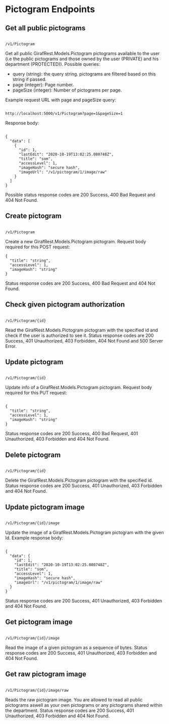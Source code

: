 # Pictogram Endpoints

## Get all public pictograms

````

/v1/Pictogram

```` 

Get all public GirafRest.Models.Pictogram pictograms available to the user (i.e the public pictograms and those owned by the user (PRIVATE) and his department (PROTECTED)).
Possible queries:

* query (string): the query string. pictograms are filtered based on this string if passed.
* page (integer): Page number.
* pageSize (integer): Number of pictograms per page.

Example request URL with page and pageSize query:

````

http://localhost:5000/v1/Pictogram?page=1&pageSize=1

````

Response body:

````

{
  "data": [
    {
      "id": 1,
      "lastEdit": "2020-10-19T13:02:25.080748Z",
      "title": "som",
      "accessLevel": 1,
      "imageHash": "secure hash",
      "imageUrl": "/v1/pictogram/1/image/raw"
    }
  ]
}

````

Possible status response codes are 200 Success, 400 Bad Request and 404 Not Found.

## Create pictogram

````

/v1/Pictogram

````

Create a new GirafRest.Models.Pictogram pictogram.
Request body required for this POST request:

````
{
  "title": "string",
  "accessLevel": 1,
  "imageHash": "string"
}
````

Status response codes are 200 Success, 400 Bad Request and 404 Not Found.

## Check given pictogram authorization 

```

/v1/Pictogram/{id}

``` 

Read the GirafRest.Models.Pictogram pictogram with the specified id and check if the user is authorized to see it.
Status response codes are 200 Success, 401 Unauthorized, 403 Forbidden, 404 Not Found and 500 Server Error.

## Update pictogram

````

/v1/Pictogram/{id}

```` 

Update info of a GirafRest.Models.Pictogram pictogram.
Request body required for this PUT request:

````

{
  "title": "string",
  "accessLevel": 1,
  "imageHash": "string"
}

````

Status response codes are 200 Success, 400 Bad Request, 401 Unauthorized, 403 Forbidden and 404 Not Found.

## Delete pictogram

````

/v1/Pictogram/{id}

```` 

Delete the GirafRest.Models.Pictogram pictogram with the specified id.
Status response codes are 200 Success, 401 Unauthorized, 403 Forbidden and 404 Not Found.

## Update pictogram image

````

/v1/Pictogram/{id}/image

```` 

Update the image of a GirafRest.Models.Pictogram pictogram with the given Id.
Example response body:

````

{
  "data": {
    "id": 1,
    "lastEdit": "2020-10-19T13:02:25.080748Z",
    "title": "som",
    "accessLevel": 1,
    "imageHash": "secure hash",
    "imageUrl": "/v1/pictogram/1/image/raw"
  }
}

````

Status response codes are 200 Success, 401 Unauthorized, 403 Forbidden and 404 Not Found.

## Get pictogram image

````

/v1/Pictogram/{id}/image

````

Read the image of a given pictogram as a sequence of bytes.
Status response codes are 200 Success, 401 Unauthorized, 403 Forbidden and 404 Not Found.

## Get raw pictogram image

````

/v1/Pictogram/{id}/image/raw

```` 

Reads the raw pictogram image. You are allowed to read all public pictograms aswell as your own pictograms or any pictograms shared within the department.
Status response codes are 200 Success, 401 Unauthorized, 403 Forbidden and 404 Not Found.
